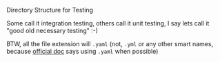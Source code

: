 Directory Structure for Testing

Some call it integration testing, others call it
unit testing, I say lets call it "good old necessary testing" :-)

BTW, all the file extension will `.yaml` (not, `.yml` or any other
smart names, because [official doc](http://www.yaml.org/faq.html) says using `.yaml` when possible)
